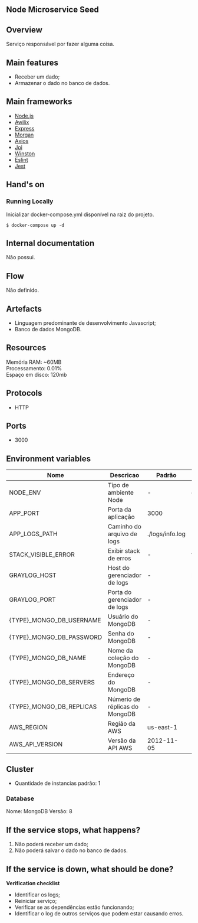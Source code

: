 ## **Node Microservice Seed**

## Overview

Serviço responsável por fazer alguma coisa.

## Main features

-   Receber um dado;
-   Armazenar o dado no banco de dados.

## Main frameworks

-   [Node.js](https://github.com/nodejs/node)
-   [Awilix](https://github.com/jeffijoe/awilix)
-   [Express](https://github.com/expressjs/express)
-   [Morgan](https://github.com/expressjs/morgan)
-   [Axios](https://github.com/axios/axios)
-   [Joi](https://github.com/sideway/joi)
-   [Winston](https://github.com/winstonjs/winston)
-   [Eslint](https://github.com/eslint/eslint)
-   [Jest](https://github.com/facebook/jest)

## Hand's on

### Running Locally

Inicializar docker-compose.yml disponível na raiz do projeto.

```shell
$ docker-compose up -d
```

## Internal documentation

Não possui.

## Flow

Não definido.

## Artefacts

-   Linguagem predominante de desenvolvimento Javascript;
-   Banco de dados MongoDB.

## Resources

Memória RAM: ~60MB\
Processamento: 0.01%\
Espaço em disco: 120mb

## Protocols

-   HTTP

## Ports

-   3000

## Environment variables

| Nome                      | Descricao                      | Padrão          | Exemplo   |
| ------------------------- | ------------------------------ | --------------- | --------- |
| NODE_ENV                  | Tipo de ambiente Node          | -               | develop   |
| APP_PORT                  | Porta da aplicação             | 3000            | -         |
| APP_LOGS_PATH             | Caminho do arquivo de logs     | ./logs/info.log | -         |
| STACK_VISIBLE_ERROR       | Exibir stack de erros          | -               | true      |
| GRAYLOG_HOST              | Host do gerenciador de logs    | -               | localhost |
| GRAYLOG_PORT              | Porta do gerenciador de logs   | -               | 5555      |
| {TYPE}\_MONGO_DB_USERNAME | Usuário do MongoDB             | -               | -         |
| {TYPE}\_MONGO_DB_PASSWORD | Senha do MongoDB               | -               | -         |
| {TYPE}\_MONGO_DB_NAME     | Nome da coleção do MongoDB     | -               | -         |
| {TYPE}\_MONGO_DB_SERVERS  | Endereço do MongoDB            | -               | -         |
| {TYPE}\_MONGO_DB_REPLICAS | Númerio de réplicas do MongoDB | -               | -         |
| AWS_REGION                | Região da AWS                  | us-east-1       | -         |
| AWS_API_VERSION           | Versão da API AWS              | 2012-11-05      | -         |

## Cluster

-   Quantidade de instancias padrão: 1

### Database

Nome: MongoDB
Versão: 8

## If the service stops, what happens?

1. Não poderá receber um dado;
2. Não poderá salvar o dado no banco de dados.

## If the service is down, what should be done?

**Verification checklist**

-   Identificar os logs;
-   Reiniciar serviço;
-   Verificar se as dependências estão funcionando;
-   Identificar o log de outros serviços que podem estar causando erros.
